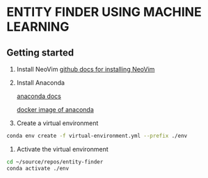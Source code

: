 # ENTITY FINDER USING MACHINE LEARNING 

## Getting started 
1. Install NeoVim
    [github docs for installing NeoVim](https://github.com/neovim/neovim/wiki/Installing-Neovim)

2. Install Anaconda 
   
    [anaconda docs](https://docs.conda.io/projects/conda/en/latest/user-guide/tasks/manage-environments.html#create-env-file-manually) 

    [docker image of anaconda](https://hub.docker.com/u/continuumio)

3. Create a virtual environment 
```bash
conda env create -f virtual-environment.yml --prefix ./env 
``` 

1. Activate the virtual environment 

```bash
cd ~/source/repos/entity-finder 
conda activate ./env 
``` 


